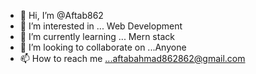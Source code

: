 - 👋 Hi, I’m @Aftab862
- 👀 I’m interested in ... Web Development  
- 🌱 I’m currently learning ... Mern stack 
- 💞️ I’m looking to collaborate on ...Anyone
- 📫 How to reach me ...aftabahmad862862@gmail.com

<!---
Aftab862/Aftab862 is a ✨ special ✨ repository because its `README.md` (this file) appears on your GitHub profile.
You can click the Preview link to take a look at your changes.
--->

